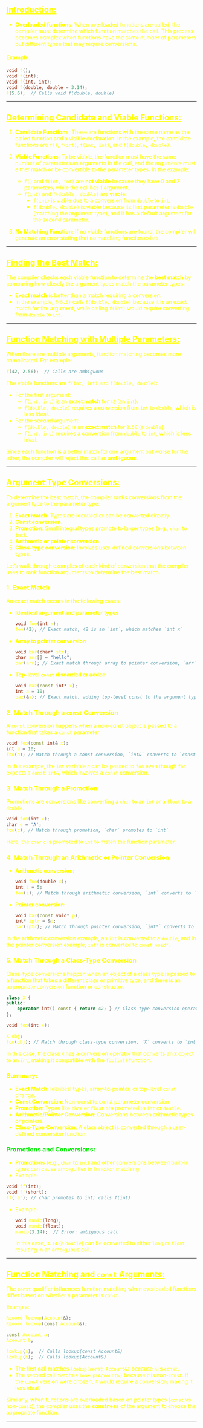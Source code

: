 ## <font color="yellow"><u>Introduction:</u></f>

- **Overloaded functions**: When overloaded functions are called, the compiler must determine which function matches the call. This process becomes complex when functions have the same number of parameters but different types that may require conversions.

#### Example:
```cpp
void f();
void f(int);
void f(int, int);
void f(double, double = 3.14);
f(5.6);  // Calls void f(double, double)
```

---
## <font color="yellow"><u>Determining Candidate and Viable Functions:</u></f> 

1. **Candidate Functions**: These are functions with the same name as the called function and a visible declaration. In the example, the candidate functions are `f()`, `f(int)`, `f(int, int)`, and `f(double, double)`.

2. **Viable Functions**: To be viable, the function must have the same number of parameters as arguments in the call, and the arguments must either match or be convertible to the parameter types. In the example:
   - `f()` and `f(int, int)` are **not viable** because they have 0 and 2 parameters, while the call has 1 argument.
   - `f(int)` and `f(double, double)` are **viable**:
     - `f(int)` is viable due to a conversion from `double` to `int`.
     - `f(double, double)` is viable because its first parameter is `double` (matching the argument type), and it has a default argument for the second parameter.

3. **No Matching Function**: If no viable functions are found, the compiler will generate an error stating that no matching function exists.

---
## <font color="yellow"><u>Finding the Best Match:</u></f> 

The compiler checks each viable function to determine the **best match** by comparing how closely the argument types match the parameter types:

- **Exact match** is better than a match requiring a conversion.
- In the example, `f(5.6)` calls `f(double, double)` because it is an exact match for the argument, while calling `f(int)` would require converting from `double` to `int`.

---
## <font color="yellow"><u>Function Matching with Multiple Parameters:</u></f> 

When there are multiple arguments, function matching becomes more complicated. For example:
```cpp
f(42, 2.56);  // Calls are ambiguous
```

The viable functions are `f(int, int)` and `f(double, double)`:
- For the first argument:
  - `f(int, int)` is an **exact match** for `42` (an `int`).
  - `f(double, double)` requires a conversion from `int` to `double`, which is less ideal.
- For the second argument:
  - `f(double, double)` is an **exact match** for `2.56` (a `double`).
  - `f(int, int)` requires a conversion from `double` to `int`, which is less ideal.

Since each function is a better match for one argument but worse for the other, the compiler will reject this call as **ambiguous**.

---
## <font color="yellow"><u>Argument Type Conversions:</u></f> 

To determine the best match, the compiler ranks conversions from the argument type to the parameter type:
1. **Exact match**: Types are identical or can be converted directly.
2. **Const conversion**.
3. **Promotion**: Small integral types promote to larger types (e.g., `char` to `int`).
4. **Arithmetic or pointer conversion**.
5. **Class-type conversion**: Involves user-defined conversions between types.

Let’s walk through examples of each kind of conversion that the compiler uses to rank function arguments to determine the best match.
### 1. **Exact Match**

An exact match occurs in the following cases:
- **Identical argument and parameter types**
  ```cpp
  void foo(int x); 
  foo(42); // Exact match, 42 is an `int`, which matches `int x`
  ```

- **Array to pointer conversion**
  ```cpp
  void bar(char* str);
  char arr[] = "hello";
  bar(arr); // Exact match through array to pointer conversion, `arr` is converted to `char*`
  ```

- **Top-level `const` discarded or added**
  ```cpp
  void baz(const int* x);
  int a = 10;
  baz(&a); // Exact match, adding top-level const to the argument type (int* to const int*)
  ```

### 2. **Match Through a `const` Conversion**

A `const` conversion happens when a non-const object is passed to a function that takes a `const` parameter.

```cpp
void foo(const int& x);
int a = 10;
foo(a); // Match through a const conversion, `int&` converts to `const int&`
```

In this example, the `int` variable `a` can be passed to `foo` even though `foo` expects a `const int&`, which involves a `const` conversion.

### 3. **Match Through a Promotion**

Promotions are conversions like converting a `char` to an `int` or a `float` to a `double`.

```cpp
void foo(int x);
char c = 'A';
foo(c); // Match through promotion, `char` promotes to `int`
```

Here, the `char` `c` is promoted to `int` to match the function parameter.

### 4. **Match Through an Arithmetic or Pointer Conversion**

- **Arithmetic conversion:**
  ```cpp
  void foo(double x);
  int i = 5;
  foo(i); // Match through arithmetic conversion, `int` converts to `double`
  ```

- **Pointer conversion:**
  ```cpp
  void bar(const void* p);
  int* iptr = &i;
  bar(iptr); // Match through pointer conversion, `int*` converts to `const void*`
  ```

In the arithmetic conversion example, an `int` is converted to a `double`, and in the pointer conversion example, `int*` is converted to `const void*`.

### 5. **Match Through a Class-Type Conversion**

Class-type conversions happen when an object of a class type is passed to a function that takes a different class or primitive type, and there is an appropriate conversion function or constructor.

```cpp
class X {
public:
    operator int() const { return 42; } // Class-type conversion operator to int
};

void foo(int x);

X obj;
foo(obj); // Match through class-type conversion, `X` converts to `int`
```

In this case, the class `X` has a conversion operator that converts an `X` object to an `int`, making it compatible with the `foo(int)` function. 

### Summary:
- **Exact Match**: Identical types, array-to-pointer, or top-level `const` change.
- **Const Conversion**: Non-const to const parameter conversion.
- **Promotion**: Types like `char` or `float` are promoted to `int` or `double`.
- **Arithmetic/Pointer Conversion**: Conversions between arithmetic types or pointers.
- **Class-Type Conversion**: A class object is converted through a user-defined conversion function.

### <font color="green0">Promotions and Conversions:</font>

- **Promotions** (e.g., `char` to `int`) and other conversions between built-in types can cause ambiguities in function matching.
- Example:
```cpp
void ff(int);
void ff(short);
ff(’a’); // char promotes to int; calls f(int)
```
- Example:
  ```cpp
  void manip(long);
  void manip(float);
  manip(3.14);  // Error: ambiguous call
  ```
  In this case, `3.14` (a `double`) can be converted to either `long` or `float`, resulting in an ambiguous call.

---

## <font color="yellow"><u>Function Matching and `const` Arguments:</u></f> 

The `const` qualifier influences function matching when overloaded functions differ based on whether a parameter is `const`.

Example:
```cpp
Record lookup(Account&);
Record lookup(const Account&);

const Account a;
Account b;

lookup(a);  // Calls lookup(const Account&)
lookup(b);  // Calls lookup(Account&)
```

- The first call matches `lookup(const Account&)` because `a` is `const`.
- The second call matches `lookup(Account&)` because `b` is non-`const`. If the `const` version were chosen, it would require a conversion, making it less ideal.

Similarly, when functions are overloaded based on pointer types (`const` vs. non-`const`), the compiler uses the **constness** of the argument to choose the appropriate function.

---
